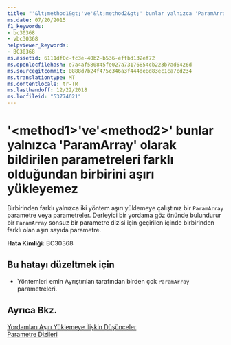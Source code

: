 ```yaml
---
title: "'&lt;method1&gt;'ve'&lt;method2&gt;' bunlar yalnızca 'ParamArray' olarak bildirilen parametreleri farklı olduğundan birbirini aşırı yükleyemez"
ms.date: 07/20/2015
f1_keywords:
- bc30368
- vbc30368
helpviewer_keywords:
- BC30368
ms.assetid: 6111df0c-fc3e-40b2-b536-effbd132ef72
ms.openlocfilehash: e7a4af580845fe027a73176854cb223b7ad6426d
ms.sourcegitcommit: 0888d7b24f475c346a3f444de8d83ec1ca7cd234
ms.translationtype: MT
ms.contentlocale: tr-TR
ms.lasthandoff: 12/22/2018
ms.locfileid: "53774621"
---
```

# <a name="ltmethod1gt-and-ltmethod2gt-cannot-overload-each-other-because-they-differ-only-by-parameters-declared-paramarray"></a>'&lt;method1&gt;'ve'&lt;method2&gt;' bunlar yalnızca 'ParamArray' olarak bildirilen parametreleri farklı olduğundan birbirini aşırı yükleyemez
Birbirinden farklı yalnızca iki yöntem aşırı yüklemeye çalıştınız bir `ParamArray` parametre veya parametreler. Derleyici bir yordama göz önünde bulundurur bir `ParamArray` sonsuz bir parametre dizisi için geçirilen içinde birbirinden farklı olan aşırı sayıda parametre.  
  
 **Hata Kimliği:** BC30368  
  
## <a name="to-correct-this-error"></a>Bu hatayı düzeltmek için  
  
-   Yöntemleri emin Ayrıştırılan tarafından birden çok `ParamArray` parametreleri.  
  
## <a name="see-also"></a>Ayrıca Bkz.  
 [Yordamları Aşırı Yüklemeye İlişkin Düşünceler](../../visual-basic/programming-guide/language-features/procedures/considerations-in-overloading-procedures.md)  
 [Parametre Dizileri](../../visual-basic/programming-guide/language-features/procedures/parameter-arrays.md)
